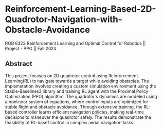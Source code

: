# Reinforcement-Learning-Based-2D-Quadrotor-Navigation-with-Obstacle-Avoidance
ROB 6323 Reinforcement Learning and Optimal Control for Robotics || Project - PPO || Fall 2024
## Abstract
This project focuses on 2D quadrotor control using Reinforcement Learning(RL) to navigate towards a target while avoiding obstacles. The implemetation involves creating a custom simulation environment using the Stable-Baselines3 library and training RL agent with the Proximal Policy Optimization (PPO) algorithm. The quadrotor's dynamics are modeled using a nonlinear system of equations, where control inputs are optimized for stable flight and obstacle avoidance, Through extensive training, the RL-based controller learns efficient navigation policies, making real-time decisions to maneuver the quadrotor safely. The results demonstrate the feasibility of RL-basef control in complex aerial navigation tasks.

